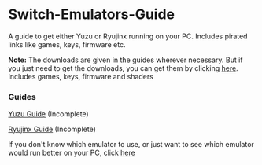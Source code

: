# Switch-Emulators-Guide
A guide to get either Yuzu or Ryujinx running on your PC. Includes pirated links like games, keys, firmware etc. 

**Note:** The downloads are given in the guides wherever necessary. But if you just need to get the downloads, you can get them by clicking [here](https://github.com/Abd-007/Switch-Emulators-Guide/blob/main/Links.md). Includes games, keys, firmware and shaders

### Guides

[Yuzu Guide](https://github.com/Abd-007/Switch-Emulators-Guide/blob/main/Yuzu.md) (Incomplete)

[Ryujinx Guide](https://github.com/Abd-007/Switch-Emulators-Guide/blob/main/Ryujinx.md) (Incomplete)

If you don't know which emulator to use, or just want to see which emulator would run better on your PC, click [here](https://github.com/Abd-007/Switch-Emulators-Guide/blob/main/Selection/Part%201.md)
